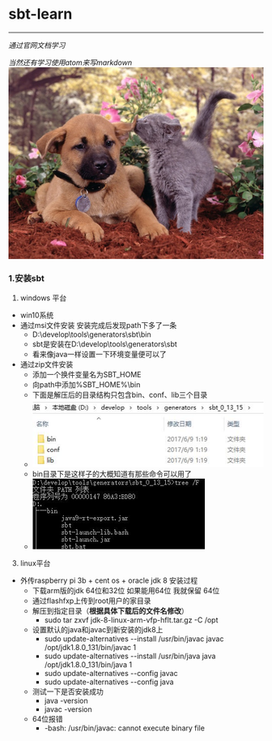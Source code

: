 # sbt-learn
---
*通过官网文档学习*

*当然还有学习使用atom来写markdown*
![HELLO](./images/apic4807.jpg)
### 1.安装sbt

1. windows 平台
  * win10系统
  * 通过msi文件安装 安装完成后发现path下多了一条
    * D:\develop\tools\generators\sbt\bin
    * sbt是安装在D:\develop\tools\generators\sbt
    * 看来像java一样设置一下环境变量便可以了
  * 通过zip文件安装
    * 添加一个换件变量名为SBT_HOME
    * 向path中添加%SBT_HOME%\bin
    * 下面是解压后的目录结构只包含bin、conf、lib三个目录
    * ![解压后的zip文件](./images/QQ截图20170609012157.jpg)
    * bin目录下是这样子的大概知道有那些命令可以用了
    * ![bin目录的样子](./images/QQ截图20170609013030.jpg)




3. linux平台
  * 外传raspberry pi 3b + cent os + oracle jdk 8 安装过程
    * 下载arm版的jdk 64位和32位 如果能用64位 我就保留 64位
    * 通过flashfxp上传到root用户的家目录
    * 解压到指定目录（**根据具体下载后的文件名修改**）
      * sudo tar zxvf jdk-8-linux-arm-vfp-hflt.tar.gz -C /opt
    * 设置默认的java和javac到新安装的jdk8上
      * sudo update-alternatives --install /usr/bin/javac javac /opt/jdk1.8.0_131/bin/javac 1
      * sudo update-alternatives --install /usr/bin/java java /opt/jdk1.8.0_131/bin/java 1
      * sudo update-alternatives --config javac
      * sudo update-alternatives --config java
    * 测试一下是否安装成功
      * java -version
      * javac -version
    * 64位报错
      *  -bash: /usr/bin/javac: cannot execute binary file
